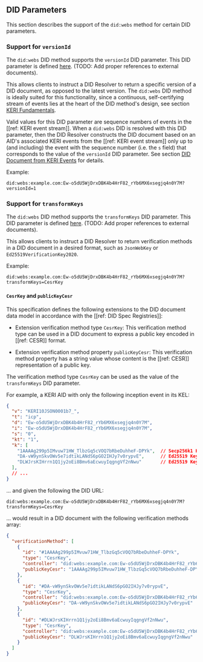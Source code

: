 ## DID Parameters

This section describes the support of the `did:webs` method for certain DID parameters.

### Support for `versionId`

The `did:webs` DID method supports the `versionId` DID parameter. This DID parameter is defined
[here](https://www.w3.org/TR/did-core/#did-parameters). (TODO: Add proper references to external documents).

This allows clients to instruct a DID Resolver to return a specific version of a DID document, as opposed to the
latest version. The `did:webs` DID method is ideally suited for this functionality, since a continuous, self-certifying
stream of events lies at the heart of the DID method's design, see section [KERI Fundamentals](#keri-fundamentals).

Valid values for this DID parameter are sequence numbers of events in the [[ref: KERI event stream]]. When a `did:webs`
DID is resolved with this DID parameter, then the DID Resolver constructs the DID document based on an AID's
associated KERI events from the [[ref: KERI event stream]] only up to (and including) the event with the sequence
number (i.e. the `s` field) that corresponds to the value of the `versionId` DID parameter. See section
[DID Document from KERI Events](#did-document-from-keri-events) for details.

Example:

```
did:webs:example.com:Ew-o5dU5WjDrxDBK4b4HrF82_rYb6MX6xsegjq4n0Y7M?versionId=1
```

### Support for `transformKeys`

The `did:webs` DID method supports the `transformKeys` DID parameter. This DID parameter is defined
[here](https://github.com/decentralized-identity/did-spec-extensions/blob/main/parameters/transform-keys.md). (TODO:
Add proper references to external documents).

This allows clients to instruct a DID Resolver to return verification methods in a DID document in a desired format,
such as `JsonWebKey` or `Ed25519VerificationKey2020`. 

Example:

```
did:webs:example.com:Ew-o5dU5WjDrxDBK4b4HrF82_rYb6MX6xsegjq4n0Y7M?transformKeys=CesrKey
```

#### `CesrKey` and `publicKeyCesr`

This specification defines the following extensions to the DID document data model in accordance with the
[[ref: DID Spec Registries]]:

* Extension verification method type `CesrKey`: This verification method type can be used in a DID document to 
express a public key encoded in [[ref: CESR]] format.

* Extension verification method property `publicKeyCesr`: This verification method property has a string value
whose content is the [[ref: CESR]] representation of a public key.

The verification method type `CesrKey` can be used as the value of the `transformKeys` DID parameter.

For example, a KERI AID with only the following inception event in its KEL:

```json
{
  "v": "KERI10JSON0001b7_",
  "t": "icp",
  "d": "Ew-o5dU5WjDrxDBK4b4HrF82_rYb6MX6xsegjq4n0Y7M",
  "i": "Ew-o5dU5WjDrxDBK4b4HrF82_rYb6MX6xsegjq4n0Y7M",
  "s": "0",
  "kt": "1",
  "k": [
    "1AAAAg299p5IMvuw71HW_TlbzGq5cVOQ7bRbeDuhheF-DPYk",  // Secp256k1 Key
    "DA-vW9ynSkvOWv5e7idtikLANdS6pGO2IHJy7v0rypvE",      // Ed25519 Key
    "DLWJrsKIHrrn1Q1jy2oEi8Bmv6aEcwuyIqgngVf2nNwu"       // Ed25519 Key
  ],
  // ...
}
```

... and given the following the DID URL:

```
did:webs:example.com:Ew-o5dU5WjDrxDBK4b4HrF82_rYb6MX6xsegjq4n0Y7M?transformKeys=CesrKey
```

... would result in a DID document with the following verification methods array:

```json
{
  "verificationMethod": [
    {
      "id": "#1AAAAg299p5IMvuw71HW_TlbzGq5cVOQ7bRbeDuhheF-DPYk",
      "type": "CesrKey",
      "controller": "did:webs:example.com:Ew-o5dU5WjDrxDBK4b4HrF82_rYb6MX6xsegjq4n0Y7M",
      "publicKeyCesr": "1AAAAg299p5IMvuw71HW_TlbzGq5cVOQ7bRbeDuhheF-DPYk"
    },
    {
      "id": "#DA-vW9ynSkvOWv5e7idtikLANdS6pGO2IHJy7v0rypvE",
      "type": "CesrKey",
      "controller": "did:webs:example.com:Ew-o5dU5WjDrxDBK4b4HrF82_rYb6MX6xsegjq4n0Y7M",
      "publicKeyCesr": "DA-vW9ynSkvOWv5e7idtikLANdS6pGO2IHJy7v0rypvE"
    },
    {
      "id": "#DLWJrsKIHrrn1Q1jy2oEi8Bmv6aEcwuyIqgngVf2nNwu",
      "type": "CesrKey",
      "controller": "did:webs:example.com:Ew-o5dU5WjDrxDBK4b4HrF82_rYb6MX6xsegjq4n0Y7M",
      "publicKeyCesr": "DLWJrsKIHrrn1Q1jy2oEi8Bmv6aEcwuyIqgngVf2nNwu"
    }
  ]
}
```
